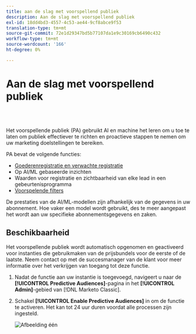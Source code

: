 ```yaml
---
title: aan de slag met voorspellend publiek
description: Aan de slag met voorspellend publiek
exl-id: 18dd4bd3-4557-4c53-ae44-9cf8abce9f53
translation-type: tm+mt
source-git-commit: 72e1d29347bd5b77107da1e9c30169cb6490c432
workflow-type: tm+mt
source-wordcount: '166'
ht-degree: 0%

---
```


# Aan de slag met voorspellend publiek

<br> 

Het voorspellende publiek (PA) gebruikt AI en machine het leren om u toe te laten om publiek effectiever te richten en proactieve stappen te nemen om uw marketing doelstellingen te bereiken.

PA bevat de volgende functies:

* [Goederenregistratie en verwachte registratie](/help/sky/understanding-goal-tracking-and-projected-registrations.md)
* Op AI/ML gebaseerde inzichten
* Waarden voor registratie en zichtbaarheid van elke lead in een gebeurtenisprogramma
* [Voorspelende filters](/help/sky/predictive-filters.md)

De prestaties van de AI/ML-modellen zijn afhankelijk van de gegevens in uw abonnement. Hoe vaker een model wordt gebruikt, des te meer aangepast het wordt aan uw specifieke abonnementsgegevens en zaken.

## Beschikbaarheid

Het voorspellende publiek wordt automatisch opgenomen en geactiveerd voor instanties die gebruikmaken van de prijsbundels voor de eerste of de laatste. Neem contact op met de succesmanager van de klant voor meer informatie over het verkrijgen van toegang tot deze functie.

1. Nadat de functie aan uw instantie is toegevoegd, navigeert u naar de **[!UICONTROL Predictive Audiences]**-pagina in het **[!UICONTROL Admin]**-gebied van [!DNL Marketo Classic].

1. Schakel **[!UICONTROL Enable Predictive Audiences]** in om de functie te activeren. Het kan tot 24 uur duren voordat alle processen zijn ingesteld.

   ![Afbeelding één](/help/sky/assets/predictive-audiences/getting-started-with-predictive-audiences/getting-started-with-predictive-audiences-1.png)
